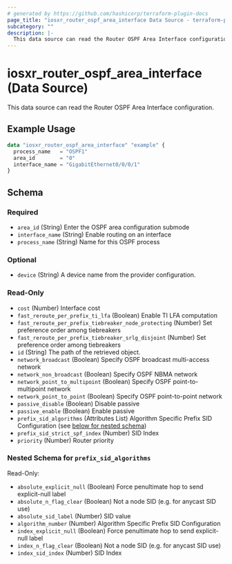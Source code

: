 ```yaml
---
# generated by https://github.com/hashicorp/terraform-plugin-docs
page_title: "iosxr_router_ospf_area_interface Data Source - terraform-provider-iosxr"
subcategory: ""
description: |-
  This data source can read the Router OSPF Area Interface configuration.
---
```


# iosxr_router_ospf_area_interface (Data Source)

This data source can read the Router OSPF Area Interface configuration.

## Example Usage

```terraform
data "iosxr_router_ospf_area_interface" "example" {
  process_name   = "OSPF1"
  area_id        = "0"
  interface_name = "GigabitEthernet0/0/0/1"
}
```

<!-- schema generated by tfplugindocs -->
## Schema

### Required

- `area_id` (String) Enter the OSPF area configuration submode
- `interface_name` (String) Enable routing on an interface
- `process_name` (String) Name for this OSPF process

### Optional

- `device` (String) A device name from the provider configuration.

### Read-Only

- `cost` (Number) Interface cost
- `fast_reroute_per_prefix_ti_lfa` (Boolean) Enable TI LFA computation
- `fast_reroute_per_prefix_tiebreaker_node_protecting` (Number) Set preference order among tiebreakers
- `fast_reroute_per_prefix_tiebreaker_srlg_disjoint` (Number) Set preference order among tiebreakers
- `id` (String) The path of the retrieved object.
- `network_broadcast` (Boolean) Specify OSPF broadcast multi-access network
- `network_non_broadcast` (Boolean) Specify OSPF NBMA network
- `network_point_to_multipoint` (Boolean) Specify OSPF point-to-multipoint network
- `network_point_to_point` (Boolean) Specify OSPF point-to-point network
- `passive_disable` (Boolean) Disable passive
- `passive_enable` (Boolean) Enable passive
- `prefix_sid_algorithms` (Attributes List) Algorithm Specific Prefix SID Configuration (see [below for nested schema](#nestedatt--prefix_sid_algorithms))
- `prefix_sid_strict_spf_index` (Number) SID Index
- `priority` (Number) Router priority

<a id="nestedatt--prefix_sid_algorithms"></a>
### Nested Schema for `prefix_sid_algorithms`

Read-Only:

- `absolute_explicit_null` (Boolean) Force penultimate hop to send explicit-null label
- `absolute_n_flag_clear` (Boolean) Not a node SID (e.g. for anycast SID use)
- `absolute_sid_label` (Number) SID value
- `algorithm_number` (Number) Algorithm Specific Prefix SID Configuration
- `index_explicit_null` (Boolean) Force penultimate hop to send explicit-null label
- `index_n_flag_clear` (Boolean) Not a node SID (e.g. for anycast SID use)
- `index_sid_index` (Number) SID Index
